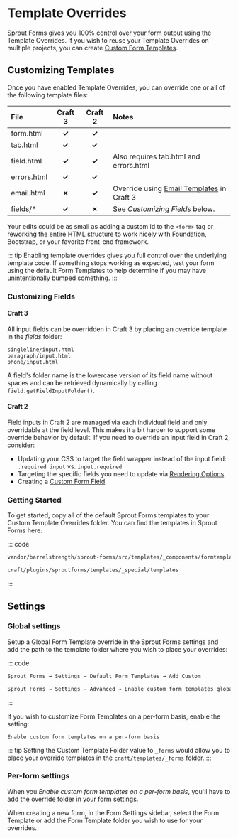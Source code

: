 # Template Overrides

Sprout Forms gives you 100% control over your form output using the Template Overrides. If you wish to reuse your Template Overrides on multiple projects, you can create [Custom Form Templates](./custom-form-templates.md).

## Customizing Templates

Once you have enabled Template Overrides, you can override one or all of the following template files:

| File        | Craft 3 | Craft 2 | Notes  |
|:----------- |:-------:|:-------:|:-----  |
| form.html   | **✓**   | **✓**   |  |
| tab.html    | **✓**   | **✓**   |  |
| field.html  | **✓**   | **✓**   | Also requires tab.html and errors.html |
| errors.html | **✓**   | **✓**   |  |
| email.html  | **✗**   | **✓**   | Override using [Email Templates](../email/template-overrides.md) in Craft 3 |
| fields/*  | **✓**   | **✗**   | See _Customizing Fields_ below. |

Your edits could be as small as adding a custom id to the `<form>` tag or reworking the entire HTML structure to work nicely with Foundation, Bootstrap, or your favorite front-end framework.

::: tip
Enabling template overrides gives you full control over the underlying template code. If something stops working as expected, test your form using the default Form Templates to help determine if you may have unintentionally bumped something.
:::

### Customizing Fields

#### Craft 3

All input fields can be overridden in Craft 3 by placing an override template in the _fields_ folder: 

```
singleline/input.html
paragraph/input.html
phone/input.html
```

A field's folder name is the lowercase version of its field name without spaces and can be retrieved dynamically by calling `field.getFieldInputFolder()`.

#### Craft 2

Field inputs in Craft 2 are managed via each individual field and only overridable at the field level. This makes it a bit harder to support some override behavior by default. If you need to override an input field in Craft 2, consider:

- Updating your CSS to target the field wrapper instead of the input field: `.required input` vs. `input.required`
- Targeting the specific fields you need to update via [Rendering Options](./rendering-options.md)
- Creating a [Custom Form Field](./custom-form-fields.md)  

### Getting Started

To get started, copy all of the default Sprout Forms templates to your Custom Template Overrides folder. You can find the templates in Sprout Forms here:
 
::: code

``` html Craft 3
vendor/barrelstrength/sprout-forms/src/templates/_components/formtemplates/accessible
```

``` html Craft 2
craft/plugins/sproutforms/templates/_special/templates
```

:::

## Settings

### Global settings

Setup a Global Form Template override in the Sprout Forms settings and add the path to the template folder where you wish to place your overrides:

::: code

``` html Craft 3
Sprout Forms → Settings → Default Form Templates → Add Custom
```

``` html Craft 2
Sprout Forms → Settings → Advanced → Enable custom form templates globally
```

:::

If you wish to customize Form Templates on a per-form basis, enable the setting:

``` 
Enable custom form templates on a per-form basis
```

::: tip
Setting the Custom Template Folder value to `_forms` would allow you to place your override templates in the `craft/templates/_forms` folder.
:::

### Per-form settings

When you _Enable custom form templates on a per-form basis_, you'll have to add the override folder in your form settings.  

When creating a new form, in the Form Settings sidebar, select the Form Template or add the Form Template folder you wish to use for your overrides.
